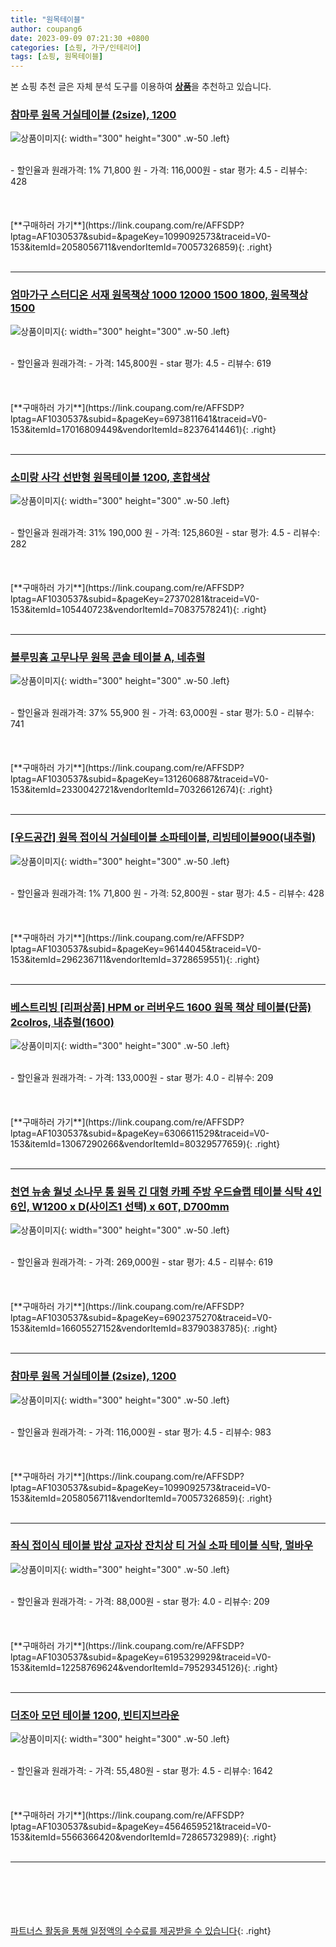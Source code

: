 ```yaml
---
title: "원목테이블"
author: coupang6
date: 2023-09-09 07:21:30 +0800
categories: [쇼핑, 가구/인테리어]
tags: [쇼핑, 원목테이블]
---
```


본 쇼핑 추천 글은 자체 분석 도구를 이용하여 [**상품**](https://link.coupang.com/a/bao1ui)을 추천하고 있습니다.

### [참마루 원목 거실테이블 (2size), 1200](https://link.coupang.com/re/AFFSDP?lptag=AF1030537&subid=&pageKey=1099092573&traceid=V0-153&itemId=2058056711&vendorItemId=70057326859)

![상품이미지](https://thumbnail7.coupangcdn.com/thumbnails/remote/230x230ex/image/vendor_inventory/b376/3f15c1af9047c15ee1cf6e22a1d639b9f27fcfa728831489425cf6d8d1f1.jpg){: width="300" height="300" .w-50 .left}


<br>
- 할인율과 원래가격: 1%  71,800   원
- 가격: 116,000원
- star 평가: 4.5
- 리뷰수: 428
<br>
<br>
<br>
<br>
[**구매하러 가기**](https://link.coupang.com/re/AFFSDP?lptag=AF1030537&subid=&pageKey=1099092573&traceid=V0-153&itemId=2058056711&vendorItemId=70057326859){: .right}
<br>
<br>

---

### [엄마가구 스터디온 서재 원목책상 1000 12000 1500 1800, 원목책상 1500](https://link.coupang.com/re/AFFSDP?lptag=AF1030537&subid=&pageKey=6973811641&traceid=V0-153&itemId=17016809449&vendorItemId=82376414461)

![상품이미지](https://thumbnail7.coupangcdn.com/thumbnails/remote/230x230ex/image/vendor_inventory/2e93/3081a21bb9264f1d687d8bc6844fbf471f8ebd75750dc50f780b4ebc9349.jpg){: width="300" height="300" .w-50 .left}


<br>
- 할인율과 원래가격: 
- 가격: 145,800원
- star 평가: 4.5
- 리뷰수: 619
<br>
<br>
<br>
<br>
[**구매하러 가기**](https://link.coupang.com/re/AFFSDP?lptag=AF1030537&subid=&pageKey=6973811641&traceid=V0-153&itemId=17016809449&vendorItemId=82376414461){: .right}
<br>
<br>

---

### [소미랑 사각 선반형 원목테이블 1200, 혼합색상](https://link.coupang.com/re/AFFSDP?lptag=AF1030537&subid=&pageKey=27370281&traceid=V0-153&itemId=105440723&vendorItemId=70837578241)

![상품이미지](https://thumbnail7.coupangcdn.com/thumbnails/remote/230x230ex/image/retail/images/2020/06/05/11/9/c6a5495d-0ace-4e60-911a-e726d75260e2.jpg){: width="300" height="300" .w-50 .left}


<br>
- 할인율과 원래가격: 31%  190,000   원
- 가격: 125,860원
- star 평가: 4.5
- 리뷰수: 282
<br>
<br>
<br>
<br>
[**구매하러 가기**](https://link.coupang.com/re/AFFSDP?lptag=AF1030537&subid=&pageKey=27370281&traceid=V0-153&itemId=105440723&vendorItemId=70837578241){: .right}
<br>
<br>

---

### [블루밍홈 고무나무 원목 콘솔 테이블 A, 네츄럴](https://link.coupang.com/re/AFFSDP?lptag=AF1030537&subid=&pageKey=1312606887&traceid=V0-153&itemId=2330042721&vendorItemId=70326612674)

![상품이미지](https://thumbnail6.coupangcdn.com/thumbnails/remote/230x230ex/image/retail/images/2020/02/20/15/3/0e636fa1-87a3-4122-8809-53396e766016.jpg){: width="300" height="300" .w-50 .left}


<br>
- 할인율과 원래가격: 37%  55,900   원
- 가격: 63,000원
- star 평가: 5.0
- 리뷰수: 741
<br>
<br>
<br>
<br>
[**구매하러 가기**](https://link.coupang.com/re/AFFSDP?lptag=AF1030537&subid=&pageKey=1312606887&traceid=V0-153&itemId=2330042721&vendorItemId=70326612674){: .right}
<br>
<br>

---

### [[우드공간] 원목 접이식 거실테이블 소파테이블, 리빙테이블900(내추럴)](https://link.coupang.com/re/AFFSDP?lptag=AF1030537&subid=&pageKey=96144045&traceid=V0-153&itemId=296236711&vendorItemId=3728659551)

![상품이미지](https://thumbnail6.coupangcdn.com/thumbnails/remote/230x230ex/image/vendor_inventory/images/2018/05/30/12/8/8c42b58a-4de1-44fd-8faa-f24706fbcbdb.jpg){: width="300" height="300" .w-50 .left}


<br>
- 할인율과 원래가격: 1%  71,800   원
- 가격: 52,800원
- star 평가: 4.5
- 리뷰수: 428
<br>
<br>
<br>
<br>
[**구매하러 가기**](https://link.coupang.com/re/AFFSDP?lptag=AF1030537&subid=&pageKey=96144045&traceid=V0-153&itemId=296236711&vendorItemId=3728659551){: .right}
<br>
<br>

---

### [베스트리빙 [리퍼상품] HPM or 러버우드 1600 원목 책상 테이블(단품) 2colros, 내츄럴(1600)](https://link.coupang.com/re/AFFSDP?lptag=AF1030537&subid=&pageKey=6306611529&traceid=V0-153&itemId=13067290266&vendorItemId=80329577659)

![상품이미지](https://thumbnail7.coupangcdn.com/thumbnails/remote/230x230ex/image/vendor_inventory/bb1b/108b1e018cd8c17b5139d5483c241d1637c08ac6648997cdaf0e865e8cab.jpg){: width="300" height="300" .w-50 .left}


<br>
- 할인율과 원래가격: 
- 가격: 133,000원
- star 평가: 4.0
- 리뷰수: 209
<br>
<br>
<br>
<br>
[**구매하러 가기**](https://link.coupang.com/re/AFFSDP?lptag=AF1030537&subid=&pageKey=6306611529&traceid=V0-153&itemId=13067290266&vendorItemId=80329577659){: .right}
<br>
<br>

---

### [천연 뉴송 월넛 소나무 통 원목 긴 대형 카페 주방 우드슬랩 테이블 식탁 4인 6인, W1200 x D(사이즈1 선택) x 60T, D700mm](https://link.coupang.com/re/AFFSDP?lptag=AF1030537&subid=&pageKey=6902375270&traceid=V0-153&itemId=16605527152&vendorItemId=83790383785)

![상품이미지](https://thumbnail10.coupangcdn.com/thumbnails/remote/230x230ex/image/vendor_inventory/bc83/1039b775087356798b4c4f9ab8be71aa627d2447d4181b6228bea32ceb62.jpeg){: width="300" height="300" .w-50 .left}


<br>
- 할인율과 원래가격: 
- 가격: 269,000원
- star 평가: 4.5
- 리뷰수: 619
<br>
<br>
<br>
<br>
[**구매하러 가기**](https://link.coupang.com/re/AFFSDP?lptag=AF1030537&subid=&pageKey=6902375270&traceid=V0-153&itemId=16605527152&vendorItemId=83790383785){: .right}
<br>
<br>

---

### [참마루 원목 거실테이블 (2size), 1200](https://link.coupang.com/re/AFFSDP?lptag=AF1030537&subid=&pageKey=1099092573&traceid=V0-153&itemId=2058056711&vendorItemId=70057326859)

![상품이미지](https://thumbnail7.coupangcdn.com/thumbnails/remote/230x230ex/image/vendor_inventory/b376/3f15c1af9047c15ee1cf6e22a1d639b9f27fcfa728831489425cf6d8d1f1.jpg){: width="300" height="300" .w-50 .left}


<br>
- 할인율과 원래가격: 
- 가격: 116,000원
- star 평가: 4.5
- 리뷰수: 983
<br>
<br>
<br>
<br>
[**구매하러 가기**](https://link.coupang.com/re/AFFSDP?lptag=AF1030537&subid=&pageKey=1099092573&traceid=V0-153&itemId=2058056711&vendorItemId=70057326859){: .right}
<br>
<br>

---

### [좌식 접이식 테이블 밥상 교자상 잔치상 티 거실 소파 테이블 식탁, 멀바우](https://link.coupang.com/re/AFFSDP?lptag=AF1030537&subid=&pageKey=6195329929&traceid=V0-153&itemId=12258769624&vendorItemId=79529345126)

![상품이미지](https://thumbnail8.coupangcdn.com/thumbnails/remote/230x230ex/image/vendor_inventory/6a41/0e6d6211a5a7123a43f68a6552858d3dc1971697ec174d3c0e830a2ecd71.jpg){: width="300" height="300" .w-50 .left}


<br>
- 할인율과 원래가격: 
- 가격: 88,000원
- star 평가: 4.0
- 리뷰수: 209
<br>
<br>
<br>
<br>
[**구매하러 가기**](https://link.coupang.com/re/AFFSDP?lptag=AF1030537&subid=&pageKey=6195329929&traceid=V0-153&itemId=12258769624&vendorItemId=79529345126){: .right}
<br>
<br>

---

### [더조아 모던 테이블 1200, 빈티지브라운](https://link.coupang.com/re/AFFSDP?lptag=AF1030537&subid=&pageKey=4564659521&traceid=V0-153&itemId=5566366420&vendorItemId=72865732989)

![상품이미지](https://thumbnail10.coupangcdn.com/thumbnails/remote/230x230ex/image/rs_quotation_api/arlldxnf/b05bb45cc3e9463089840cb0d29ffd54.jpg){: width="300" height="300" .w-50 .left}


<br>
- 할인율과 원래가격: 
- 가격: 55,480원
- star 평가: 4.5
- 리뷰수: 1642
<br>
<br>
<br>
<br>
[**구매하러 가기**](https://link.coupang.com/re/AFFSDP?lptag=AF1030537&subid=&pageKey=4564659521&traceid=V0-153&itemId=5566366420&vendorItemId=72865732989){: .right}
<br>
<br>

---
<br><br><br><br><br> [파트너스 활동을 통해 일정액의 수수료를 제공받을 수 있습니다](https://link.coupang.com/a/bao1ui){: .right}